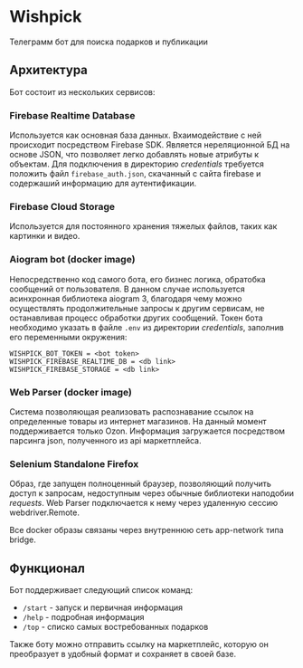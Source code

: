 # Wishpick
Телеграмм бот для поиска подарков и публикации 

## Архитектура
Бот состоит из нескольких сервисов:

### Firebase Realtime Database
Используется как основная база данных. Вхаимодействие с ней происходит посредством Firebase SDK.
Является нереляционной БД на основе JSON, что позволяет легко добавлять новые атрибуты к объектам.
Для подключения в директорию *credentials* требуется положить файл `firebase_auth.json`, скачанный с сайта firebase и содержаший информацию для аутентификации.

### Firebase Cloud Storage
Используется для постоянного хранения тяжелых файлов, таких как картинки и видео.


### Aiogram bot (docker image)
Непосредственно код самого бота, его бизнес логика, обратобка сообщений от пользователя.
В данном случае используется асинхронная библиотека aiogram 3, благодаря чему можно осуществлять продолжительные
запросы к другим сервисам, не останавливая процесс обработки других сообщений.
Токен бота необходимо указать в файле `.env` из директории *credentials*, заполнив его переменными окружения:
```
WISHPICK_BOT_TOKEN = <bot token>
WISHPICK_FIREBASE_REALTIME_DB = <db link>
WISHPICK_FIREBASE_STORAGE = <db link>
```

### Web Parser (docker image)
Система позволяющая реализовать распознавание ссылок на определенные товары из интернет магазинов.
На данный момент поддерживается только Ozon.
Информация загружается посредством парсинга json, полученного из api маркетплейса.


### Selenium Standalone Firefox
Образ, где запущен полноценный браузер, позволяющий получить доступ к запросам, недоступным через
обычные библиотеки наподобии *requests*.
Web Parser подключается к нему через удаленную сессию webdriver.Remote.

Все docker образы связаны через внутреннюю сеть app-network типа bridge.

## Функционал
Бот поддерживает следующий список команд:
-   `/start` - запуск и первичная информация
-   `/help` - подробная информация
-   `/top` - списко самых востребованных подарков

Также боту можно отправить ссылку на маркетплейс, которую он преобразует в удобный формат и 
сохраняет в своей базе.
